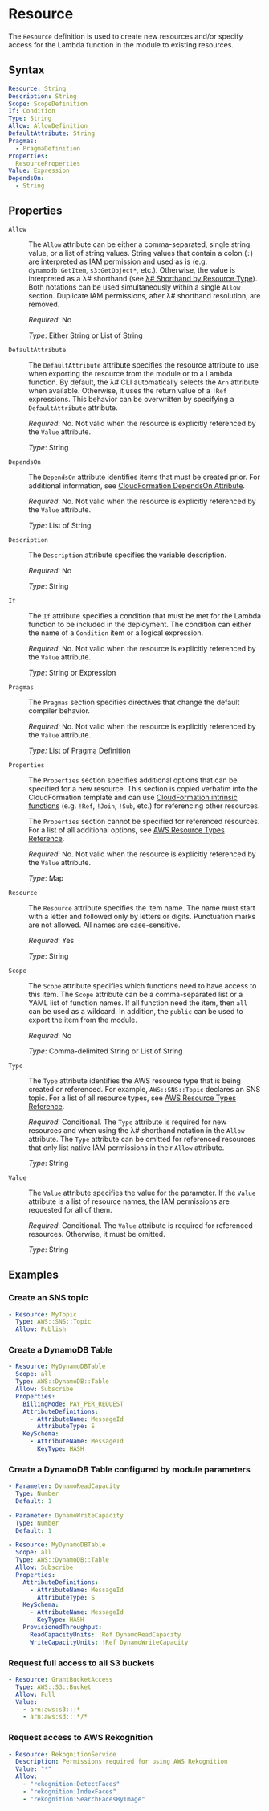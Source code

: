 # Resource

The `Resource` definition is used to create new resources and/or specify access for the Lambda function in the module to existing resources.

## Syntax

```yaml
Resource: String
Description: String
Scope: ScopeDefinition
If: Condition
Type: String
Allow: AllowDefinition
DefaultAttribute: String
Pragmas:
  - PragmaDefinition
Properties:
  ResourceProperties
Value: Expression
DependsOn:
  - String
```

## Properties

<dl>

<dt><code>Allow</code></dt>
<dd>

The <code>Allow</code> attribute can be either a comma-separated, single string value, or a list of string values. String values that contain a colon (<code>:</code>) are interpreted as IAM permission and used as is (e.g. <code>dynamodb:GetItem</code>, <code>s3:GetObject*</code>, etc.). Otherwise, the value is interpreted as a λ# shorthand (see <a href="https://github.com/LambdaSharp/LambdaSharpTool/tree/master/src/LambdaSharp.Tool/Resources/IAM-Mappings.yml">λ# Shorthand by Resource Type</a>). Both notations can be used simultaneously within a single <code>Allow</code> section. Duplicate IAM permissions, after λ# shorthand resolution, are removed.

<i>Required</i>: No

<i>Type</i>: Either String or List of String
</dd>

<dt><code>DefaultAttribute</code></dt>
<dd>

The <code>DefaultAttribute</code> attribute specifies the resource attribute to use when exporting the resource from the module or to a Lambda function. By default, the λ# CLI automatically selects the <code>Arn</code> attribute when available. Otherwise, it uses the return value of a <code>!Ref</code> expressions. This behavior can be overwritten by specifying a <code>DefaultAttribute</code> attribute.

<i>Required</i>: No. Not valid when the resource is explicitly referenced by the <code>Value</code> attribute.

<i>Type</i>: String
</dd>

<dt><code>DependsOn</code></dt>
<dd>

The <code>DependsOn</code> attribute identifies items that must be created prior. For additional information, see <a href="https://docs.aws.amazon.com/AWSCloudFormation/latest/UserGuide/aws-attribute-dependson.html">CloudFormation DependsOn Attribute</a>.

<i>Required</i>: No. Not valid when the resource is explicitly referenced by the <code>Value</code> attribute.

<i>Type</i>: List of String
</dd>

<dt><code>Description</code></dt>
<dd>

The <code>Description</code> attribute specifies the variable description.

<i>Required</i>: No

<i>Type</i>: String
</dd>

<dt><code>If</code></dt>
<dd>

The <code>If</code> attribute specifies a condition that must be met for the Lambda function to be included in the deployment. The condition can either the name of a <code>Condition</code> item or a logical expression.

<i>Required</i>: No. Not valid when the resource is explicitly referenced by the <code>Value</code> attribute.

<i>Type</i>: String or Expression
</dd>

<dt><code>Pragmas</code></dt>
<dd>

The <code>Pragmas</code> section specifies directives that change the default compiler behavior.

<i>Required:</i> No. Not valid when the resource is explicitly referenced by the <code>Value</code> attribute.

<i>Type:</i> List of [Pragma Definition](Module-Pragmas.md)
</dd>

<dt><code>Properties</code></dt>
<dd>

The <code>Properties</code> section specifies additional options that can be specified for a new resource. This section is copied verbatim into the CloudFormation template and can use <a href="https://docs.aws.amazon.com/AWSCloudFormation/latest/UserGuide/intrinsic-function-reference.html">CloudFormation intrinsic functions</a> (e.g. <code>!Ref</code>, <code>!Join</code>, <code>!Sub</code>, etc.) for referencing other resources.

The <code>Properties</code> section cannot be specified for referenced resources. For a list of all additional options, see <a href="https://docs.aws.amazon.com/AWSCloudFormation/latest/UserGuide/aws-template-resource-type-ref.html">AWS Resource Types Reference</a>.

<i>Required</i>: No. Not valid when the resource is explicitly referenced by the <code>Value</code> attribute.

<i>Type</i>: Map
</dd>

<dt><code>Resource</code></dt>
<dd>

The <code>Resource</code> attribute specifies the item name. The name must start with a letter and followed only by letters or digits. Punctuation marks are not allowed. All names are case-sensitive.

<i>Required</i>: Yes

<i>Type</i>: String
</dd>

<dt><code>Scope</code></dt>
<dd>

The <code>Scope</code> attribute specifies which functions need to have access to this item. The <code>Scope</code> attribute can be a comma-separated list or a YAML list of function names. If all function need the item, then <code>all</code> can be used as a wildcard. In addition, the <code>public</code> can be used to export the item from the module.

<i>Required</i>: No

<i>Type</i>: Comma-delimited String or List of String
</dd>

<dt><code>Type</code></dt>
<dd>

The <code>Type</code> attribute identifies the AWS resource type that is being created or referenced. For example, <code>AWS::SNS::Topic</code> declares an SNS topic. For a list of all resource types, see <a href="https://docs.aws.amazon.com/AWSCloudFormation/latest/UserGuide/aws-template-resource-type-ref.html">AWS Resource Types Reference</a>.

<i>Required</i>: Conditional. The <code>Type</code> attribute is required for new resources and when using the λ# shorthand notation in the <code>Allow</code> attribute. The <code>Type</code> attribute can be omitted for referenced resources that only list native IAM permissions in their <code>Allow</code> attribute.

<i>Type</i>: String
</dd>

<dt><code>Value</code></dt>
<dd>

The <code>Value</code> attribute specifies the value for the parameter. If the <code>Value</code> attribute is a list of resource names, the IAM permissions are requested for all of them.

<i>Required</i>: Conditional. The <code>Value</code> attribute is required for referenced resources. Otherwise, it must be omitted.

<i>Type</i>: String
</dd>

</dl>

## Examples

### Create an SNS topic

```yaml
- Resource: MyTopic
  Type: AWS::SNS::Topic
  Allow: Publish
```

### Create a DynamoDB Table

```yaml
- Resource: MyDynamoDBTable
  Scope: all
  Type: AWS::DynamoDB::Table
  Allow: Subscribe
  Properties:
    BillingMode: PAY_PER_REQUEST
    AttributeDefinitions:
      - AttributeName: MessageId
        AttributeType: S
    KeySchema:
      - AttributeName: MessageId
        KeyType: HASH
```

### Create a DynamoDB Table configured by module parameters

```yaml
- Parameter: DynamoReadCapacity
  Type: Number
  Default: 1

- Parameter: DynamoWriteCapacity
  Type: Number
  Default: 1

- Resource: MyDynamoDBTable
  Scope: all
  Type: AWS::DynamoDB::Table
  Allow: Subscribe
  Properties:
    AttributeDefinitions:
      - AttributeName: MessageId
        AttributeType: S
    KeySchema:
      - AttributeName: MessageId
        KeyType: HASH
    ProvisionedThroughput:
      ReadCapacityUnits: !Ref DynamoReadCapacity
      WriteCapacityUnits: !Ref DynamoWriteCapacity
```

### Request full access to all S3 buckets

```yaml
- Resource: GrantBucketAccess
  Type: AWS::S3::Bucket
  Allow: Full
  Value:
    - arn:aws:s3:::*
    - arn:aws:s3:::*/*
```

### Request access to AWS Rekognition

```yaml
- Resource: RekognitionService
  Description: Permissions required for using AWS Rekognition
  Value: "*"
  Allow:
    - "rekognition:DetectFaces"
    - "rekognition:IndexFaces"
    - "rekognition:SearchFacesByImage"
```
